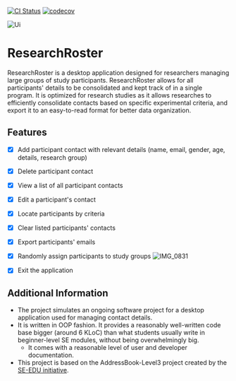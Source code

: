 [![CI Status](https://github.com/AY2425S1-CS2103T-F08-2/tp/workflows/Java%20CI/badge.svg)](https://github.com/AY2425S1-CS2103T-F08-2/tp/actions)
[![codecov](https://codecov.io/gh/AY2425S1-CS2103-F08-2/tp/graph/badge.svg?token=CW6C84Z7R4)](https://codecov.io/gh/AY2425S1-CS2103-F08-2/tp)

![Ui](docs/images/Ui.png)
# ResearchRoster
ResearchRoster is a desktop application designed for researchers managing large groups of study participants. ResearchRoster allows for all participants' details to be consolidated and kept track of in a single program. It is optimized for research studies as it allows researches to efficiently consolidate contacts based on specific experimental criteria, and export it to an easy-to-read format for better data organization.

## Features
- [X] Add participant contact with relevant details (name, email, gender, age, details, research group)
- [X] Delete participant contact
- [X] View a list of all participant contacts
- [X] Edit a participant's contact
- [X] Locate participants by criteria
- [X] Clear listed participants' contacts
- [X] Export participants' emails
- [X] Randomly assign participants to study groups
![IMG_0831](https://github.com/user-attachments/assets/c7a79fe9-1176-4636-96e7-0bffbd5358e0)

- [X] Exit the application

## Additional Information
* The project simulates an ongoing software project for a desktop application used for managing contact details.
* It is written in OOP fashion. It provides a reasonably well-written code base bigger (around 6 KLoC) than what students usually write in beginner-level SE modules, without being overwhelmingly big.
  * It comes with a reasonable level of user and developer documentation.
* This project is based on the AddressBook-Level3 project created by the [SE-EDU initiative](https://se-education.org).
